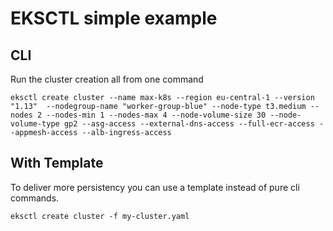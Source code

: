 # EKSCTL simple example
## CLI 
Run the cluster creation all from one command
```
eksctl create cluster --name max-k8s --region eu-central-1 --version "1.13"  --nodegroup-name "worker-group-blue" --node-type t3.medium --nodes 2 --nodes-min 1 --nodes-max 4 --node-volume-size 30 --node-volume-type gp2 --asg-access --external-dns-access --full-ecr-access --appmesh-access --alb-ingress-access 
```

## With Template
To deliver more persistency you can use a template instead of pure cli commands.
```
eksctl create cluster -f my-cluster.yaml
```
